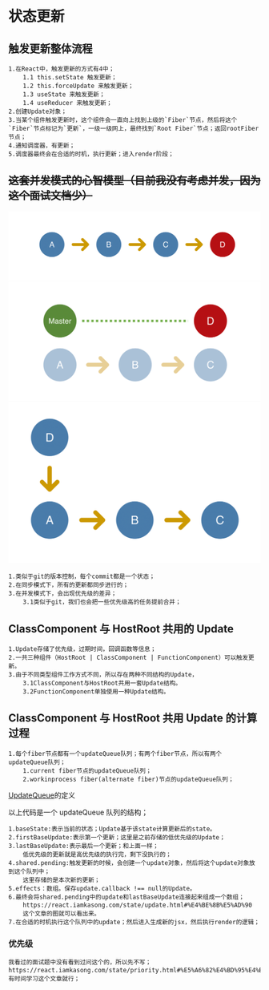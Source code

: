 # 状态更新

## 触发更新整体流程

    1.在React中，触发更新的方式有4中；
        1.1 this.setState 触发更新；
        1.2 this.forceUpdate 来触发更新；
        1.3 useState 来触发更新；
        1.4 useReducer 来触发更新；
    2.创建Update对象；
    3.当某个组件触发更新时，这个组件会一直向上找到上级的`Fiber`节点，然后将这个`Fiber`节点标记为`更新`，一级一级网上，最终找到`Root Fiber`节点；返回rootFiber节点；
    4.通知调度器，有更新；
    5.调度器最终会在合适的时机，执行更新；进入render阶段；

## ~~这套并发模式的心智模型（目前我没有考虑并发，因为这个面试文档少）~~

![alt text](img/image.png)
![alt text](img/image-1.png)
![alt text](img/image-2.png)

    1.类似于git的版本控制，每个commit都是一个状态；
    2.在同步模式下，所有的更新都同步进行的；
    3.在并发模式下，会出现优先级的差异；
        3.1类似于git，我们也会把一些优先级高的任务提前合并；

## ClassComponent 与 HostRoot 共用的 Update

    1.Update存储了优先级，过期时间，回调函数等信息；
    2.一共三种组件（HostRoot | ClassComponent | FunctionComponent）可以触发更新。
    3.由于不同类型组件工作方式不同，所以存在两种不同结构的Update，
        3.1ClassComponent与HostRoot共用一套Update结构。
        3.2FunctionComponent单独使用一种Update结构。

## ClassComponent 与 HostRoot 共用 Update 的计算过程

    1.每个fiber节点都有一个updateQueue队列；有两个fiber节点，所以有两个updateQueue队列；
        1.current fiber节点的updateQueue队列；
        2.workinprocess fiber(alternate fiber)节点的updateQueue队列；

[UpdateQueue](./ReactUpdateQueue.ts#L160)的定义

以上代码是一个 updateQueue 队列的结构；

    1.baseState:表示当前的状态；Update基于该state计算更新后的state。
    2.firstBaseUpdate:表示第一个更新；这里是之前存储的低优先级的Update；
    3.lastBaseUpdate:表示最后一个更新；和上面一样；
        低优先级的更新就是高优先级的执行完，剩下没执行的；
    4.shared.pending:触发更新的时候，会创建一个update对象，然后将这个update对象放到这个队列中；
        这里存储的是本次新的更新；
    5.effects：数组。保存update.callback !== null的Update。
    6.最终会将shared.pending中的update和lastBaseUpdate连接起来组成一个数组；
        https://react.iamkasong.com/state/update.html#%E4%BE%8B%E5%AD%90
        这个文章的图就可以看出来。
    7.在合适的时机执行这个队列中的update；然后进入生成新的jsx，然后执行render的逻辑；

### 优先级

    我看过的面试题中没有看到过问这个的，所以先不写；
    https://react.iamkasong.com/state/priority.html#%E5%A6%82%E4%BD%95%E4%BF%9D%E8%AF%81%E7%8A%B6%E6%80%81%E6%AD%A3%E7%A1%AE
    有时间学习这个文章就行；
